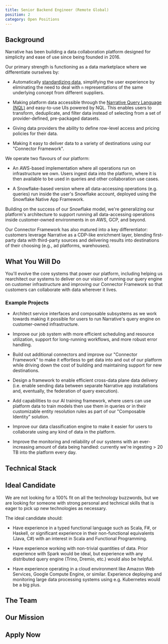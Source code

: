 ```yaml
---
title: Senior Backend Engineer (Remote Global)
position: 2
category: Open Positions
---
```


## Background

Narrative has been building a data collaboration platform designed for simplicity and ease of use since being founded
in 2016.

Our primary strength is functioning as a data marketplace where we differentiate ourselves by:

- Automatically [standardizing data](https://kb.narrative.io/how-rosetta-stone-works), simplifying the user experience
  by eliminating the need to deal with `n` representations of the same underlying concept from different suppliers.

- Making platform data accessible through
  the [Narrative Query Language (NQL)](https://kb.narrative.io/narrative-sql-nql-overview) and easy-to-use UIs powered
  by NQL. This enables users to transform, deduplicate, and filter data instead of selecting from a set of
  provider-defined, pre-packaged datasets.

- Giving data providers the ability to define row-level access and pricing policies for their data.

- Making it easy to deliver data to a variety of destinations using our "Connector Framework".

We operate two flavours of our platform:

- An AWS-based implementation where all operations run on infrastructure we own. Users ingest data into the platform,
  where it is then available to be used in queries and other collaboration use cases.

- A Snowflake-based version where all data-accessing operations (e.g. queries) run inside the user's Snowflake account,
  deployed using the Snowflake Native App Framework.

Building on the success of our Snowflake model, we're generalizing our platform's architecture to support running all
data-accessing operations inside customer-owned environments in on AWS, GCP, and beyond.

Our Connector Framework has also matured into a key differentiator: customers leverage Narrative as a CDP-like
enrichment layer, blending first-party data with third-party sources and delivering results into destinations of their
choosing (e.g., ad platforms, warehouses).

## What You Will Do

You'll evolve the core systems that power our platform, including helping us rearchitect our systems to deliver on our
vision of running our query engine on customer infrastructure and improving our Connector Framework so that customers
can collaborate with data wherever it lives.

### Example Projects

- Architect service interfaces and composable subsystems as we work towards making it possible for users to run
  Narrative's query engine on customer-owned infrastructure.

- Improve our job system with more efficient scheduling and resource utilization, support for long-running workflows,
  and more robust error handling.

- Build out additional connectors and improve our "Connector Framework" to make it effortless to get data into and out
  of our platform while driving down the cost of building and maintaining support for new destinations.

- Design a framework to enable efficient cross-data plane data delivery (i.e. enable sending data between separate
  Narrative app installations and, eventually, the federation of query execution).

- Add capabilities to our AI training framework, where users can use platform data to train models then use them in
  queries or in their customizable entity resolution rules as part of our "Composable Identity" solution.

- Improve our data classification engine to make it easier for users to collaborate using any kind of data in the
  platform.

- Improve the monitoring and reliability of our systems with an ever-increasing amount of data being handled: currently
  we're ingesting > 20 TB into the platform every day.

## Technical Stack

<common-section section-name="technical-stack"></common-section>

## Ideal Candidate

We are not looking for a 100% fit on all the technology buzzwords, but we are looking for someone with strong personal
and technical skills that is eager to pick up new technologies as necessary.

The ideal candidate should:

- Have experience in a typed functional language such as Scala, F#, or Haskell, or significant experience in their
  non-functional equivalents (Java, C#) with an interest in Scala and Functional Programming.

- Have experience working with non-trivial quantities of data. Prior experience with Spark would be ideal, but
  experience with any distributed query engine (Trino, Dremio, etc.) would also be helpful.

- Have experience operating in a cloud environment like Amazon Web Services, Google Compute Engine, or similar.
  Experience deploying and monitoring large data processing systems using e.g. Kubernetes would be a big plus.

<common-section section-name="common-requirements"></common-section>

## The Team

<common-section section-name="team"></common-section>

## Our Mission

<common-section section-name="mission"></common-section>

## Apply Now

<common-section section-name="apply-now"></common-section>
